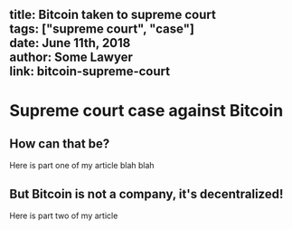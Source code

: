 title: Bitcoin taken to supreme court  
tags: ["supreme court", "case"]  
date: June 11th, 2018  
author: Some Lawyer  
link: bitcoin-supreme-court  
---
# Supreme court case against Bitcoin
## How can that be?
Here is part one of my article blah blah  
## But Bitcoin is not a company, it's decentralized!
Here is part two of my article

